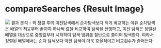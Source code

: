 # compareSearches {Result Image}
![](/combined_results.png)
결과 분석 - 퀵 정렬 후의 이진탐색에서 순차탐색보다 적게 비교하는 이유
순차탐색은 배열의 처믕부터 끝까지 하나씩 값을 비교하여 탐색을 진행하고, 이진 탐색은 정렬된 배열을 대상으로
중앙값부터 시작하여 탐색 범위를 절반으로 줄이며 탐색한다.
따라서 정렬된 배열에서는 순차 탐색보다 이진 탐색이 더욱 효율적이고 비교횟수가 줄어든다
